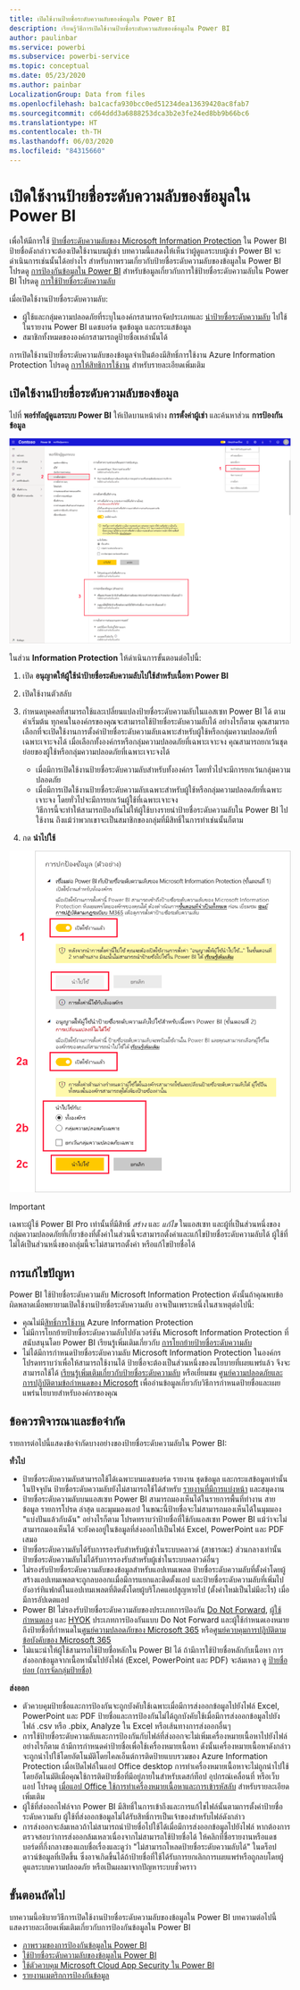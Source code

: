 ```yaml
---
title: เปิดใช้งานป้ายชื่อระดับความลับของข้อมูลใน Power BI
description: เรียนรู้วิธีการเปิดใช้งานป้ายชื่อระดับความลับของข้อมูลใน Power BI
author: paulinbar
ms.service: powerbi
ms.subservice: powerbi-service
ms.topic: conceptual
ms.date: 05/23/2020
ms.author: painbar
LocalizationGroup: Data from files
ms.openlocfilehash: ba1cacfa930bcc0ed51234dea13639420ac8fab7
ms.sourcegitcommit: cd64ddd3a6888253dca3b2e3fe24ed8bb9b66bc6
ms.translationtype: HT
ms.contentlocale: th-TH
ms.lasthandoff: 06/03/2020
ms.locfileid: "84315660"
---
```

# <a name="enable-data-sensitivity-labels-in-power-bi"></a>เปิดใช้งานป้ายชื่อระดับความลับของข้อมูลใน Power BI

เพื่อให้มีการใช้ [ป้ายชื่อระดับความลับของ Microsoft Information Protection](https://docs.microsoft.com/microsoft-365/compliance/sensitivity-labels) ใน Power BI ป้ายชื่อดังกล่าวจะต้องเปิดใช้งานบนผู้เช่า บทความนี้แสดงให้เห็นว่าผู้ดูแลระบบผู้เช่า Power BI จะดำเนินการเช่นนั้นได้อย่างไร สำหรับภาพรวมเกี่ยวกับป้ายชื่อระดับความลับของข้อมูลใน Power BI โปรดดู [การป้องกันข้อมูลใน Power BI](service-security-data-protection-overview.md) สำหรับข้อมูลเกี่ยวกับการใช้ป้ายชื่อระดับความลับใน Power BI โปรดดู [การใช้ป้ายชื่อระดับความลับ](../collaborate-share/service-security-apply-data-sensitivity-labels.md) 

เมื่อเปิดใช้งานป้ายชื่อระดับความลับ:

* ผู้ใช้และกลุ่มความปลอดภัยที่ระบุในองค์กรสามารถจัดประเภทและ [นำป้ายชื่อระดับความลับ](../collaborate-share/service-security-apply-data-sensitivity-labels.md) ไปใช้ในรายงาน Power BI แดชบอร์ด ชุดข้อมูล และกระแสข้อมูล
* สมาชิกทั้งหมดขององค์กรสามารถดูป้ายชื่อเหล่านั้นได้

การเปิดใช้งานป้ายชื่อระดับความลับของข้อมูลจำเป็นต้องมีสิทธิ์การใช้งาน Azure Information Protection โปรดดู [การให้สิทธิการใช้งาน](service-security-data-protection-overview.md#licensing) สำหรับรายละเอียดเพิ่มเติม

## <a name="enable-data-sensitivity-labels"></a>เปิดใช้งานป้ายชื่อระดับความลับของข้อมูล

ไปที่ **พอร์ทัลผู้ดูแลระบบ Power BI**  ให้เปิดบานหน้าต่าง **การตั้งค่าผู้เช่า** และค้นหาส่วน **การป้องกันข้อมูล**

![ค้นหาส่วน Information Protection](media/service-security-enable-data-sensitivity-labels/enable-data-sensitivity-labels-01.png)

ในส่วน **Information Protection** ให้ดำเนินการขั้นตอนต่อไปนี้:
1. เปิด **อนุญาตให้ผู้ใช้นำป้ายชื่อระดับความลับไปใช้สำหรับเนื้อหา Power BI**
1. เปิดใช้งานตัวสลับ
1. กำหนดบุคคลที่สามารถใช้และเปลี่ยนแปลงป้ายชื่อระดับความลับในแอสเซท Power BI ได้ ตามค่าเริ่มต้น ทุกคนในองค์กรของคุณจะสามารถใช้ป้ายชื่อระดับความลับได้ อย่างไรก็ตาม คุณสามารถเลือกที่จะเปิดใช้งานการตั้งค่าป้ายชื่อระดับความลับเฉพาะสำหรับผู้ใช้หรือกลุ่มความปลอดภัยที่เฉพาะเจาะจงได้ เมื่อเลือกทั้งองค์กรหรือกลุ่มความปลอดภัยที่เฉพาะเจาะจง คุณสามารถยกเว้นชุดย่อยของผู้ใช้หรือกลุ่มความปลอดภัยที่เฉพาะเจาะจงได้
   
   * เมื่อมีการเปิดใช้งานป้ายชื่อระดับความลับสำหรับทั้งองค์กร โดยทั่วไปจะมีการยกเว้นกลุ่มความปลอดภัย
   * เมื่อมีการเปิดใช้งานป้ายชื่อระดับความลับเฉพาะสำหรับผู้ใช้หรือกลุ่มความปลอดภัยที่เฉพาะเจาะจง โดยทั่วไปจะมีการยกเว้นผู้ใช้ที่เฉพาะเจาะจง  
    วิธีการนี้จะทำให้สามารถป้องกันไม่ให้ผู้ใช้บางรายนำป้ายชื่อระดับความลับใน Power BI ไปใช้งาน ถึงแม้ว่าพวกเขาจะเป็นสมาชิกของกลุ่มที่มีสิทธิ์ในการทำเช่นนั้นก็ตาม

1. กด **นำไปใช้**

![เปิดใช้งานป้ายชื่อระดับความลับ](media/service-security-enable-data-sensitivity-labels/enable-data-sensitivity-labels-02.png)

> [!IMPORTANT]
> เฉพาะผู้ใช้ Power BI Pro เท่านั้นที่มีสิทธิ์ *สร้าง* และ *แก้ไข* ในแอสเซท และผู้ที่เป็นส่วนหนึ่งของกลุ่มความปลอดภัยที่เกี่ยวข้องที่ตั้งค่าในส่วนนี้จะสามารถตั้งค่าและแก้ไขป้ายชื่อระดับความลับได้ ผู้ใช้ที่ไม่ได้เป็นส่วนหนึ่งของกลุ่มนี้จะไม่สามารถตั้งค่า หรือแก้ไขป้ายชื่อได้  

## <a name="troubleshooting"></a>การแก้ไขปัญหา

Power BI ใช้ป้ายชื่อระดับความลับ Microsoft Information Protection ดังนั้นถ้าคุณพบข้อผิดพลาดเมื่อพยายามเปิดใช้งานป้ายชื่อระดับความลับ อาจเป็นเพราะหนึ่งในสาเหตุต่อไปนี้:

* คุณไม่มี[สิทธิ์การใช้งาน](service-security-data-protection-overview.md#licensing) Azure Information Protection
* ไม่มีการโยกย้ายป้ายชื่อระดับความลับไปยังเวอร์ชัน Microsoft Information Protection ที่สนับสนุนโดย Power BI เรียนรู้เพิ่มเติมเกี่ยวกับ [การโยกย้ายป้ายชื่อระดับความลับ](https://docs.microsoft.com/azure/information-protection/configure-policy-migrate-labels)
* ไม่ได้มีการกำหนดป้ายชื่อระดับความลับ Microsoft Information Protection ในองค์กร โปรดทราบว่าเพื่อให้สามารถใช้งานได้ ป้ายชื่อจะต้องเป็นส่วนหนึ่งของนโยบายที่เผยแพร่แล้ว จึงจะสามารถใช้ได้ [เรียนรู้เพิ่มเติมเกี่ยวกับป้ายชื่อระดับความลับ](https://docs.microsoft.com/Office365/SecurityCompliance/sensitivity-labels) หรือเยี่ยมชม [ศูนย์ความปลอดภัยและการปฏิบัติตามข้อกำหนดของ Microsoft](https://sip.protection.office.com/sensitivity?flight=EnableMIPLabels) เพื่ออ่านข้อมูลเกี่ยวกับวิธีการกำหนดป้ายชื่อและเผยแพร่นโยบายสำหรับองค์กรของคุณ

## <a name="considerations-and-limitations"></a>ข้อควรพิจารณาและข้อจำกัด

รายการต่อไปนี้แสดงข้อจำกัดบางอย่างของป้ายชื่อระดับความลับใน Power BI:

**ทั่วไป**
* ป้ายชื่อระดับความลับสามารถใช้ได้เฉพาะบนแดชบอร์ด รายงาน ชุดข้อมูล และกระแสข้อมูลเท่านั้น ในปัจจุบัน ป้ายชื่อระดับความลับยังไม่สามารถใช้ได้สำหรับ [รายงานที่มีการแบ่งหน้า](../paginated-reports/report-builder-power-bi.md) และสมุดงาน
* ป้ายชื่อระดับความลับบนแอสเซท Power BI สามารถมองเห็นได้ในรายการพื้นที่ทำงาน สายข้อมูล รายการโปรด ล่าสุด และมุมมองแอป ในขณะนี้ป้ายชื่อจะไม่สามารถมองเห็นได้ในมุมมอง "แบ่งปันแล้วกับฉัน" อย่างไรก็ตาม โปรดทราบว่าป้ายชื่อที่ใช้กับแอสเซท Power BI แม้ว่าจะไม่สามารถมองเห็นได้ จะยังคงอยู่ในข้อมูลที่ส่งออกไปเป็นไฟล์ Excel, PowerPoint และ PDF เสมอ
* ป้ายชื่อระดับความลับได้รับการรองรับสำหรับผู้เช่าในระบบคลาวด์ (สาธารณะ) ส่วนกลางเท่านั้น ป้ายชื่อระดับความลับไม่ได้รับการรองรับสำหรับผู้เช่าในระบบคลาวด์อื่นๆ
* ไม่รองรับป้ายชื่อระดับความลับของข้อมูลสำหรับแอปเทมเพลต ป้ายชื่อระดับความลับที่ตั้งค่าโดยผู้สร้างแอปเทมเพลตจะถูกลบออกเเมื่อมีการแยกและติดตั้งแอป และป้ายชื่อระดับความลับที่เพิ่มไปยังอาร์ทิแฟกต์ในแอปเทมเพลตที่ติดตั้งโดยผู้บริโภคแอปสูญหายไป (ตั้งค่าใหม่เป็นไม่มีอะไร) เมื่อมีการอัปเดตแอป
* Power BI ไม่รองรับป้ายชื่อระดับความลับของประเภทการป้องกัน [Do Not Forward](https://docs.microsoft.com/microsoft-365/compliance/encryption-sensitivity-labels?view=o365-worldwide#let-users-assign-permissions), [ผู้ใช้กำหนดเอง](https://docs.microsoft.com/microsoft-365/compliance/encryption-sensitivity-labels?view=o365-worldwide#let-users-assign-permissions) และ [HYOK](https://docs.microsoft.com/azure/information-protection/configure-adrms-restrictions) ประเภทการป้องกันแบบ Do Not Forward และผู้ใช้กำหนดเองหมายถึงป้ายชื่อที่กำหนดใน[ศูนย์ความปลอดภัยของ Microsoft 365](https://security.microsoft.com/) หรือ[ศูนย์ควบคุมการปฏิบัติตามข้อบังคับของ Microsoft 365](https://compliance.microsoft.com/)
* ไม่แนะนำให้ผู้ใช้สามารถใช้ป้ายชื่อหลักใน Power BI ได้ ถ้ามีการใช้ป้ายชื่อหลักกับเนื้อหา การส่งออกข้อมูลจากเนื้อหานั้นไปยังไฟล์ (Excel, PowerPoint และ PDF) จะล้มเหลว ดู [ป้ายชื่อย่อย (การจัดกลุ่มป้ายชื่อ)](https://docs.microsoft.com/microsoft-365/compliance/sensitivity-labels?view=o365-worldwide#sublabels-grouping-labels)

**ส่งออก**
* ตัวควบคุมป้ายชื่อและการป้องกันจะถูกบังคับใช้เฉพาะเมื่อมีการส่งออกข้อมูลไปยังไฟล์ Excel, PowerPoint และ PDF ป้ายชื่อและการป้องกันไม่ได้ถูกบังคับใช้เมื่อมีการส่งออกข้อมูลไปยังไฟล์ .csv หรือ .pbix, Analyze ใน Excel หรือเส้นทางการส่งออกอื่นๆ
* การใช้ป้ายชื่อระดับความลับและการป้องกันกับไฟล์ที่ส่งออกจะไม่เพิ่มเครื่องหมายเนื้อหาไปยังไฟล์ อย่างไรก็ตาม ถ้ามีการกำหนดค่าป้ายชื่อเพื่อใช้เครื่องหมายเนื้อหา ดังนั้นเครื่องหมายเนื้อหาดังกล่าวจะถูกนำไปใช้โดยอัตโนมัติโดยไคลเอ็นต์การติดป้ายแบบรวมของ Azure Information Protection เมื่อเปิดไฟล์ในแอป Office desktop การทำเครื่องหมายเนื้อหาจะไม่ถูกนำไปใช้โดยอัตโนมัติเมื่อคุณใช้การติดป้ายชื่อที่มีอยู่ภายในสำหรับเดสก์ท็อป อุปกรณ์เคลื่อนที่ หรือเว็บแอป โปรดดู [เมื่อแอป Office ใช้การทำเครื่องหมายเนื้อหาและการเข้ารหัสลับ](https://docs.microsoft.com/microsoft-365/compliance/sensitivity-labels-office-apps?view=o365-worldwide#when-office-apps-apply-content-marking-and-encryption) สำหรับรายละเอียดเพิ่มเติม
* ผู้ใช้ที่ส่งออกไฟล์จาก Power BI มีสิทธิ์ในการเข้าถึงและการแก้ไขไฟล์นั้นตามการตั้งค่าป้ายชื่อระดับความลับ ผู้ใช้ที่ส่งออกข้อมูลไม่ได้รับสิทธิ์การเป็นเจ้าของสำหรับไฟล์ดังกล่าว
* การส่งออกจะล้มเหลวถ้าไม่สามารถนำป้ายชื่อไปใช้ได้เมื่อมีการส่งออกข้อมูลไปยังไฟล์ หากต้องการตรวจสอบว่าการส่งออกล้มเหลวเนื่องจากไม่สามารถใช้ป้ายชื่อได้ ให้คลิกที่ชื่อรายงานหรือแดชบอร์ดที่กึ่งกลางของแถบชื่อเรื่องและดูว่า "ไม่สามารถโหลดป้ายชื่อระดับความลับได้" ในดร็อปดาวน์ข้อมูลที่เปิดขึ้น ซึ่งอาจเกิดขึ้นได้ถ้าป้ายชื่อที่ใช้ได้รับการยกเลิกการเผยแพร่หรือถูกลบโดยผู้ดูแลระบบความปลอดภัย หรือเป็นผลมาจากปัญหาระบบชั่วคราว

## <a name="next-steps"></a>ขั้นตอนถัดไป

บทความนี้อธิบายวิธีการเปิดใช้งานป้ายชื่อระดับความลับของข้อมูลใน Power BI บทความต่อไปนี้แสดงรายละเอียดเพิ่มเติมเกี่ยวกับการป้องกันข้อมูลใน Power BI 

* [ภาพรวมของการป้องกันข้อมูลใน Power BI](service-security-data-protection-overview.md)
* [ใช้ป้ายชื่อระดับความลับของข้อมูลใน Power BI](../collaborate-share/service-security-apply-data-sensitivity-labels.md)
* [ใช้ตัวควบคุม Microsoft Cloud App Security ใน Power BI](service-security-using-microsoft-cloud-app-security-controls.md)
* [รายงานเมตริกการป้องกันข้อมูล](service-security-data-protection-metrics-report.md)